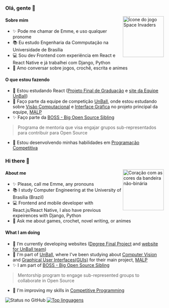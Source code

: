 ### Olá, gente 👋

<img align='right' alt="Ícone do jogo Space Invaders" src="https://media.giphy.com/media/KY2ZMhnCxP008/giphy.gif" width="130"/>

#### Sobre mim

- ✨ Pode me chamar de Emme, e uso qualquer pronome
- 📚 Eu estudo Engenharia da Commputação na Universidade de Brasília
- 💻 Sou dev Frontend com experiência em React e React Native e já trabalhei com Django, Python
- 💬 Amo conversar sobre jogos, crochê, escrita e animes


#### O que estou fazendo

- 🌱 Estou estudando React ([Projeto Final de Graduação](https://github.com/emmenezes/webinterface) e [site da Equipe UnBall](https://github.com/unball/react-site))
- 🤖 Faço parte da equipe de competição [UnBall](https://unball.github.io/), onde estou estudando sobre [Visão Computacional](https://github.com/emmenezes/estudos_vc) e [Interface Gráfica](https://github.com/emmenezes/estudos_gtk) no projeto principal da equipe, [MALP](https://github.com/unball/MALP)
- ✨ Faço parte da [BOSS - Big Open Source Sibling](https://github.com/BOSS-BigOpenSourceSibling)
> Programa de mentoria que visa engajar grupos sub-representados para contribuir para Open Source
- 🚀 Estou desenvolvendo minhas habilidades em [Programação Competitiva](https://github.com/emmenezes/programacao-competitiva)


### Hi there 👋

<img align='right' alt="Coração com as cores da bandeira não-binária" src="https://media.giphy.com/media/RKN7yDEExVC5t8TJPd/source.gif" width="130"/>

#### About me

- ✨ Please, call me Emme, any pronouns
- 📚 I study Computer Engineering at the University of Brasília (Brazil)
- 💻 Frontend and mobile developer with React.js/React Native, I also have previous expeirences with Django, Python
- 💬 Ask me about games, crochet, novel writing, or animes

#### What I am doing

- 🌱 I’m currently developing websites ([Degree Final Project](https://github.com/emmenezes/webinterface) and [website for UnBall team](https://github.com/unball/react-site))
- 🤖 I'm part of [UnBall](https://unball.github.io/), where I've been studying about [Computer Vision](https://github.com/emmenezes/estudos_vc) and [Graphical User Interfaces(GUIs)](https://github.com/emmenezes/estudos_gtk) for their main project, [MALP](https://github.com/unball/MALP)
- ✨ I am part of [BOSS - Big Open Source Sibling](https://github.com/BOSS-BigOpenSourceSibling)
> Mentorship program to engage sub-represented groups to collaborate in Open Source
- 🚀 I'm improving my skills in [Competitive Programming](https://github.com/emmenezes/programacao-competitiva)

![Status no GitHub](https://github-readme-stats.vercel.app/api?username=emmenezes)
[![Top linguagens](https://github-readme-stats.vercel.app/api/top-langs/?username=emmenezes&langs_count=8&layout=compact)](https://github.com/emmenezes/github-readme-stats)

